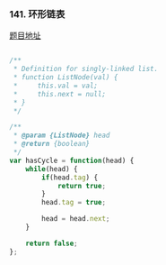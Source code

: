 ### 141. 环形链表

[题目地址](https://leetcode-cn.com/problems/linked-list-cycle/)

```javascript

/**
 * Definition for singly-linked list.
 * function ListNode(val) {
 *     this.val = val;
 *     this.next = null;
 * }
 */

/**
 * @param {ListNode} head
 * @return {boolean}
 */
var hasCycle = function(head) {
    while(head) {
        if(head.tag) {
            return true;
        }
        head.tag = true;

        head = head.next;
    }

    return false;
};

```